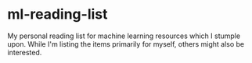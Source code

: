 # ml-reading-list
My personal reading list for machine learning resources which I stumple upon. While I'm listing the items primarily for myself, others might also be interested.
